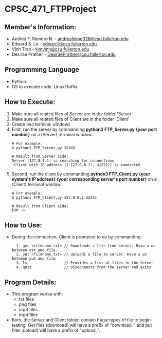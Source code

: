 # CPSC_471_FTPProject

## Member's Information:
* Andres F. Romero N. - andresfelipe328@csu.fullerton.edu
* Edward S. Le - edwardl@csu.fullerton.edu
* Vinh Tran - kimvinh@csu.fullerton.edu
* Desirae Prather - DesiraePrather@csu.fullerton.edu

## Programming Language
* Python
* OS to execute code: Linux/Tuffix

## How to Execute:
1. Make sure all related files of Server are in the folder 'Server'
2. Make sure all related files of Client are in the folder 'Client'
3. Create two terminal windows
4. First, run the server by commanding **python3 FTP_Server.py {your port number}** on a (Server) terminal window.
   ```
   # For example:
   $ python3 FTP_Server.py 12345
   
   # Result from Server side:
   Server [127.0.1.1] is searching for connections
    Client with IP address [('127.0.0.1', 41252)] is connected
   ```
4. Second, run the client by commanding **python3 FTP_Client.py {your system's IP address} {your corresponding server's port number}** on a (Client) terminal window.
   ```
   # For example:
   $ python3 FTP_Client.py 127.0.0.1 12345
   
   # Result from Client side:
   FTP ->
   ```
## How to Use:
- During the connection, Client is prompted to do by commanding:
  ```
    1. get <filename.txt> // Downloads a file from server. Have a ws between get and file.	 
    2. put <filename.txt> // Uploads a file to server. Have a ws between put and file
    3. ls                 // Provides a list of files in the Server
    4. quit               // Disconnects from the server and exits
  ```
## Program Details:
* This program works with:
   * txt files
   * png files
   * mp3 files
   * mp4 files
* Both, the Server and Client folder, contain these types of file to begin testing. Get files (download) will have a prefix of "download_" and put files (upload) will have a prefix of "upload_".  
